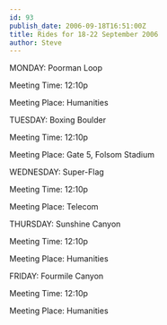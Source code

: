 ```yaml
---
id: 93
publish_date: 2006-09-18T16:51:00Z
title: Rides for 18-22 September 2006
author: Steve
---
```

MONDAY: Poorman Loop

Meeting Time: 12:10p

Meeting Place: Humanities

TUESDAY: Boxing Boulder

Meeting Time: 12:10p

Meeting Place: Gate 5, Folsom Stadium

WEDNESDAY: Super-Flag

Meeting Time: 12:10p

Meeting Place: Telecom

THURSDAY: Sunshine Canyon

Meeting Time: 12:10p

Meeting Place: Humanities

FRIDAY: Fourmile Canyon

Meeting Time: 12:10p

Meeting Place: Humanities